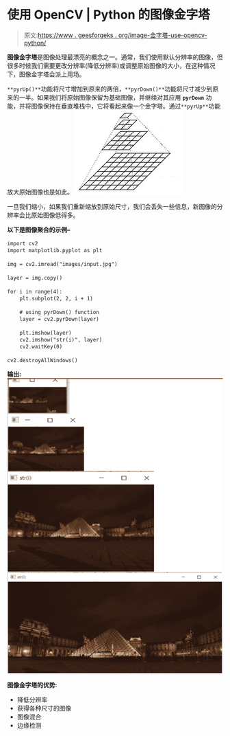 # 使用 OpenCV | Python 的图像金字塔

> 原文:[https://www . geesforgeks . org/image-金字塔-use-opencv-python/](https://www.geeksforgeeks.org/image-pyramid-using-opencv-python/)

**图像金字塔**是图像处理最漂亮的概念之一。通常，我们使用默认分辨率的图像，但很多时候我们需要更改分辨率(降低分辨率)或调整原始图像的大小，在这种情况下，图像金字塔会派上用场。

`**pyrUp()**`功能将尺寸增加到原来的两倍，`**pyrDown()**`功能将尺寸减少到原来的一半。如果我们将原始图像保留为基础图像，并继续对其应用 **`pyrDown`** 功能，并将图像保持在垂直堆栈中，它将看起来像一个金字塔。通过`**pyrUp**`功能放大原始图像也是如此。
![](img/4202fbec0aee6009a9f5900b86ed5c59.png)

一旦我们缩小，如果我们重新缩放到原始尺寸，我们会丢失一些信息，新图像的分辨率会比原始图像低得多。

**以下是图像聚合的示例–**

```
import cv2
import matplotlib.pyplot as plt

img = cv2.imread("images/input.jpg")

layer = img.copy()

for i in range(4):
    plt.subplot(2, 2, i + 1)

    # using pyrDown() function
    layer = cv2.pyrDown(layer)

    plt.imshow(layer)
    cv2.imshow("str(i)", layer)
    cv2.waitKey(0)

cv2.destroyAllWindows()
```

**输出:**
![](img/5fd59255c1373a249787d8e415a3d84d.png)

**图像金字塔的优势:**

*   降低分辨率
*   获得各种尺寸的图像
*   图像混合
*   边缘检测